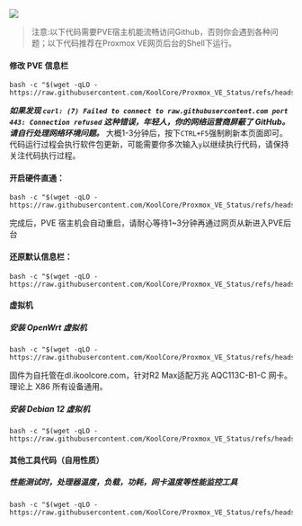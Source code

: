 ![](https://github.com/KoolCore/Proxmox_VE_Status/blob/main/pve_status.png)




> 注意:以下代码需要PVE宿主机能流畅访问Github，否则你会遇到各种问题；以下代码推荐在Proxmox VE网页后台的Shell下运行。

#### 修改 PVE 信息栏
```
bash -c "$(wget -qLO - https://raw.githubusercontent.com/KoolCore/Proxmox_VE_Status/refs/heads/main/pve.sh)"
```
***如果发现 `curl: (7) Failed to connect to raw.githubusercontent.com port 443: Connection refused` 这种错误，年轻人，你的网络运营商屏蔽了 GitHub。请自行处理网络环境问题。***
大概1-3分钟后，按下`CTRL+F5`强制刷新本页面即可。
代码运行过程会执行软件包更新，可能需要你多次输入`y`以继续执行代码，请保持关注代码执行过程。

#### 开启硬件直通：
```
bash -c "$(wget -qLO - https://raw.githubusercontent.com/KoolCore/Proxmox_VE_Status/refs/heads/main/passthrough.sh)"
```
完成后，PVE 宿主机会自动重启，请耐心等待1~3分钟再通过网页从新进入PVE后台


#### 还原默认信息栏：

```
bash -c "$(wget -qLO - https://raw.githubusercontent.com/KoolCore/Proxmox_VE_Status/refs/heads/main/restore.sh)"
```

#### 虚拟机

##### 安装 OpenWrt 虚拟机
```
bash -c "$(wget -qLO - https://raw.githubusercontent.com/KoolCore/Proxmox_VE_Status/refs/heads/main/openwrt.sh)"
```
固件为自托管在dl.ikoolcore.com，针对R2 Max适配万兆 AQC113C-B1-C 网卡。理论上 X86 所有设备通用。

##### 安装 Debian 12 虚拟机
```
bash -c "$(wget -qLO - https://raw.githubusercontent.com/KoolCore/Proxmox_VE_Status/refs/heads/main/debian.sh)"
```




#### 其他工具代码（自用性质）

##### 性能测试时，处理器温度，负载，功耗，网卡温度等性能监控工具
```
bash -c "$(wget -qLO - https://raw.githubusercontent.com/KoolCore/Proxmox_VE_Status/refs/heads/main/sensors_logs.sh)"
```
